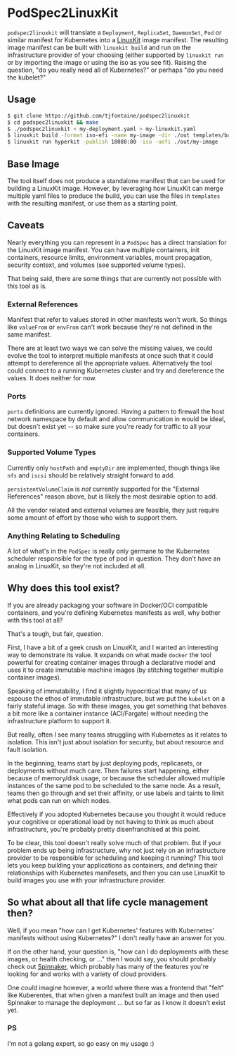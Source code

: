 # PodSpec2LinuxKit

`podspec2linuxkit` will translate a `Deployment`, `ReplicaSet`, `DaemonSet`,
`Pod` or similar manifest for Kubernetes into a
[LinuxKit](https://github.com/linuxkit/linuxkit) image manifest. The resulting
image manifest can be built with `linuxkit build` and run on the infrastructure
provider of your choosing (either supported by `linuxkit run` or by importing
the image or using the iso as you see fit). Raising the question, "do you really
need all of Kubernetes?" or perhaps "do you need the kubelet?"

## Usage

```bash
$ git clone https://github.com/tjfontaine/podspec2linuxkit
$ cd podspec2linuxkit && make
$ ./podspec2linuxkit < my-deployment.yaml > my-linuxkit.yaml
$ linuxkit build -format iso-efi -name my-image -dir ./out templates/base_image.yaml ./my-linuxkit.yaml
$ linuxkit run hyperkit -publish 18080:80 -iso -uefi ./out/my-image
```

## Base Image

The tool itself does not produce a standalone manifest that can be used for
building a LinuxKit image. However, by leveraging how LinuxKit can merge
multiple yaml files to produce the build, you can use the files in `templates`
with the resulting manifest, or use them as a starting point.

## Caveats

Nearly everything you can represent in a `PodSpec` has a direct translation for
the LinuxKit image manifest. You can have multiple containers, init containers,
resource limits, environment variables, mount propagation, security context, and
volumes (see supported volume types).

That being said, there are some things that are currently not possible with this
tool as is.

### External References

Manifest that refer to values stored in other manifests won't work. So things
like `valueFrom` or `envFrom` can't work because they're not defined in the same
manifest.

There are at least two ways we can solve the missing values, we could evolve the
tool to interpret multiple manifests at once such that it could attempt to
dereference all the appropriate values. Alternatively the tool could connect to
a running Kubernetes cluster and try and dereference the values. It does neither
for now.

### Ports

`ports` definitions are currently ignored. Having a pattern to firewall the host
network namespace by default and allow communication in would be ideal, but
doesn't exist yet -- so make sure you're ready for traffic to all your
containers.

### Supported Volume Types

Currently only `hostPath` and `emptyDir` are implemented, though things like
`nfs` and `iscsi` should be relatively straight forward to add.

`persistentVolumeClaim` is *not* currently supported for the "External
References" reason above, but is likely the most desirable option to add.

All the vendor related and external volumes are feasible, they just require some
amount of effort by those who wish to support them.

### Anything Relating to Scheduling

A lot of what's in the `PodSpec` is really only germane to the Kubernetes
scheduler responsible for the type of pod in question. They don't have an analog
in LinuxKit, so they're not included at all.

## Why does this tool exist?

If you are already packaging your software in Docker/OCI compatible containers,
and you're defining Kubernetes manifests as well, why bother with this tool at
all?

That's a tough, but fair, question.

First, I have a bit of a geek crush on LinuxKit, and I wanted an interesting way
to demonstrate its value. It expands on what made `docker` the tool powerful for
creating container images through a declarative model and uses it to create
immutable machine images (by stitching together multiple container images).

Speaking of immutability, I find it slightly hypocritical that many of us
espouse the ethos of immutable infrastructure, but we put the `kubelet` on a
fairly stateful image. So with these images, you get something that behaves a
bit more like a container instance (ACI/Fargate) without needing the
infrastructure platform to support it.

But really, often I see many teams struggling with Kubernetes as it relates to
isolation. This isn't just about isolation for security, but about resource and
fault isolation.

In the beginning, teams start by just deploying pods, replicasets, or
deployments without much care. Then failures start happening, either because of
memory/disk usage, or because the scheduler allowed multiple instances of the
same pod to be scheduled to the same node. As a result, teams then go through
and set their affinity, or use labels and taints to limit what pods can run on
which nodes.

Effectively if you adopted Kubernetes because you thought it would reduce your
cognitive or operational load by not having to think as much about
infrastructure, you're probably pretty disenfranchised at this point.

To be clear, this tool doesn't really solve much of that problem. But if your
problem ends up being infrastructure, why not just rely on an infrastructure
provider to be responsible for scheduling and keeping it running? This tool lets
you keep building your applications as containers, and defining their
relationships with Kubernetes manifesets, and then you can use LinuxKit to build
images you use with your infrastructure provider.

## So what about all that life cycle management then?

Well, if you mean "how can I get Kubernetes' features with Kubernetes' manifests
without using Kubernetes?" I don't really have an answer for you.

If on the other hand, your question is, "how can I do deployments with these
images, or health checking, or ..." then I would say, you should probably check
out [Spinnaker](https://spinnaker.io), which probably has many of the features
you're looking for and works with a variety of cloud providers.

One _could_ imagine however, a world where there was a frontend that "felt" like
Kuberentes, that when given a manifest built an image and then used Spinnaker to
manage the deployment ... but so far as I know it doesn't exist yet.

### PS

I'm not a golang expert, so go easy on my usage :)
